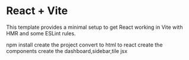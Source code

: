# React + Vite

This template provides a minimal setup to get React working in Vite with HMR and some ESLint rules.

npm install
create the project
convert to html to react
create the components 
create the dashboard,sidebar,tile jsx 
